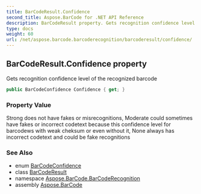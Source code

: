 ```yaml
---
title: BarCodeResult.Confidence
second_title: Aspose.BarCode for .NET API Reference
description: BarCodeResult property. Gets recognition confidence level of the recognized barcode
type: docs
weight: 60
url: /net/aspose.barcode.barcoderecognition/barcoderesult/confidence/
---
```

## BarCodeResult.Confidence property

Gets recognition confidence level of the recognized barcode

```csharp
public BarCodeConfidence Confidence { get; }
```

### Property Value

Strong does not have fakes or misrecognitions, Moderate could sometimes have fakes or incorrect codetext because this confidence level for barcodews with weak cheksum or even without it, None always has incorrect codetext and could be fake recognitions

### See Also

* enum [BarCodeConfidence](../../barcodeconfidence/)
* class [BarCodeResult](../)
* namespace [Aspose.BarCode.BarCodeRecognition](../../../aspose.barcode.barcoderecognition/)
* assembly [Aspose.BarCode](../../../)


